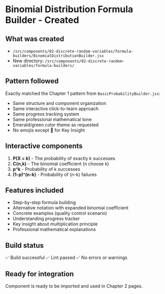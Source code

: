 # Binomial Distribution Formula Builder - Created

## What was created
- `/src/components/02-discrete-random-variables/formula-builders/BinomialDistributionBuilder.jsx`
- New directory: `/src/components/02-discrete-random-variables/formula-builders/`

## Pattern followed
Exactly matched the Chapter 1 pattern from `BasicProbabilityBuilder.jsx`:
- Same structure and component organization
- Same interactive click-to-learn approach
- Same progress tracking system
- Same professional mathematical tone
- Emerald/green color theme as requested
- No emojis except 🔑 for Key Insight

## Interactive components
1. **P(X = k)** - The probability of exactly k successes
2. **C(n,k)** - The binomial coefficient (n choose k)  
3. **p^k** - Probability of k successes
4. **(1-p)^(n-k)** - Probability of (n-k) failures

## Features included
- Step-by-step formula building
- Alternative notation with expanded binomial coefficient
- Concrete examples (quality control scenario)
- Understanding progress tracker
- Key insight about multiplication principle
- Professional mathematical explanations

## Build status
✅ Build successful
✅ Lint passed
✅ No errors or warnings

## Ready for integration
Component is ready to be imported and used in Chapter 2 pages.